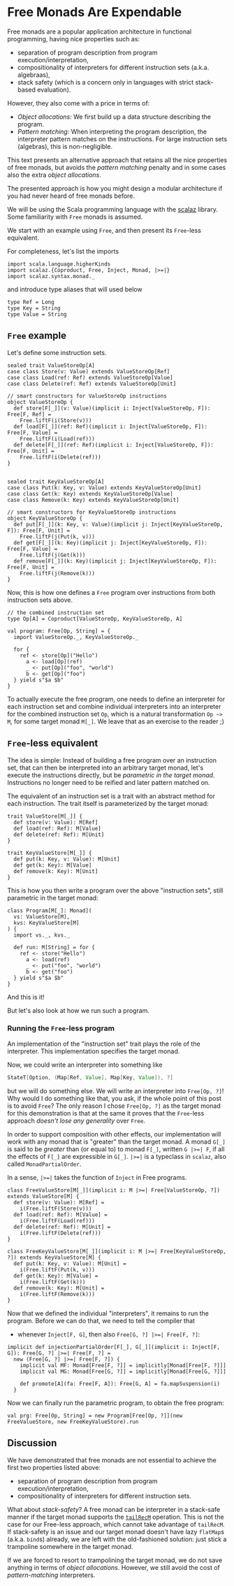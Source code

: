 # Free Monads Are Expendable

Free monads are a popular application architecture in functional programming, having nice properties such as:

 - separation of program description from program execution/interpretation,
 - compositionality of interpreters for different instruction sets (a.k.a. algebraas),
 - stack safety (which is a concern only in languages with strict stack-based evaluation).

However, they also come with a price in terms of:
 - _Object allocations:_ We first build up a data structure describing the program.
 - _Pattern matching:_ When interpreting the program description, the interpreter pattern matches on the instructions. For large instruction sets (algebras), this is non-negligible.

This text presents an alternative approach that retains all the nice properties of free monads, but avoids the _pattern matching_ penalty and in some cases also the extra _object allocations_.

The presented approach is how you might design a modular architecture if you had never heard of free monads before.

We will be using the Scala programming language with the [scalaz](https://github.com/scalaz/scalaz) library. Some familiarity with `Free` monads is assumed.

We start with an example using `Free`, and then present its `Free`-less equivalent. 

For completeness, let's list the imports

```tut:silent
import scala.language.higherKinds
import scalaz.{Coproduct, Free, Inject, Monad, |>=|}
import scalaz.syntax.monad._
```

and introduce type aliases that will used below

```tut:silent
type Ref = Long
type Key = String
type Value = String
```


## `Free` example

Let's define some instruction sets.

```tut:silent
sealed trait ValueStoreOp[A]
case class Store(v: Value) extends ValueStoreOp[Ref]
case class Load(ref: Ref) extends ValueStoreOp[Value]
case class Delete(ref: Ref) extends ValueStoreOp[Unit]

// smart constructors for ValueStoreOp instructions
object ValueStoreOp {
  def store[F[_]](v: Value)(implicit i: Inject[ValueStoreOp, F]): Free[F, Ref] =
    Free.liftF(i(Store(v)))
  def load[F[_]](ref: Ref)(implicit i: Inject[ValueStoreOp, F]): Free[F, Value] =
    Free.liftF(i(Load(ref)))
  def delete[F[_]](ref: Ref)(implicit i: Inject[ValueStoreOp, F]): Free[F, Unit] =
    Free.liftF(i(Delete(ref)))
}


sealed trait KeyValueStoreOp[A]
case class Put(k: Key, v: Value) extends KeyValueStoreOp[Unit]
case class Get(k: Key) extends KeyValueStoreOp[Value]
case class Remove(k: Key) extends KeyValueStoreOp[Unit]

// smart constructors for KeyValueStoreOp instructions
object KeyValueStoreOp {
  def put[F[_]](k: Key, v: Value)(implicit j: Inject[KeyValueStoreOp, F]): Free[F, Unit] =
    Free.liftF(j(Put(k, v)))
  def get[F[_]](k: Key)(implicit j: Inject[KeyValueStoreOp, F]): Free[F, Value] =
    Free.liftF(j(Get(k)))
  def remove[F[_]](k: Key)(implicit j: Inject[KeyValueStoreOp, F]): Free[F, Unit] =
    Free.liftF(j(Remove(k)))
}
```

Now, this is how one defines a `Free` program over instructions from both instruction sets above.

```tut:silent
// the combined instruction set
type Op[A] = Coproduct[ValueStoreOp, KeyValueStoreOp, A]

val program: Free[Op, String] = {
  import ValueStoreOp._, KeyValueStoreOp._

  for {
    ref <- store[Op]("Hello")
      a <- load[Op](ref)
      _ <- put[Op]("foo", "world")
      b <- get[Op]("foo")
  } yield s"$a $b"
}
```

To actually execute the free program, one needs to define an interpreter for each instruction set and combine individual interpreters into an interpreter for the combined instruction set `Op`, which is a natural transformation `Op ~> M`, for some target monad `M[_]`. We leave that as an exercise to the reader ;)


## `Free`-less equivalent

The idea is simple: Instead of building a free program over an instruction set, that can then be interpreted into an arbitrary target monad, let's execute the instructions directly, but be _parametric in the target monad_. Instructions no longer need to be reified and later pattern matched on.

The equivalent of an instruction set is a trait with an abstract method for each instruction. The trait itself is parameterized by the target monad:

```tut:silent
trait ValueStore[M[_]] {
  def store(v: Value): M[Ref]
  def load(ref: Ref): M[Value]
  def delete(ref: Ref): M[Unit]
}

trait KeyValueStore[M[_]] {
  def put(k: Key, v: Value): M[Unit]
  def get(k: Key): M[Value]
  def remove(k: Key): M[Unit]
}
```

This is how you then write a program over the above "instruction sets", still parametric in the target monad:

```tut:silent
class Program[M[_]: Monad](
  vs: ValueStore[M],
  kvs: KeyValueStore[M]
) {
  import vs._, kvs._

  def run: M[String] = for {
    ref <- store("Hello")
      a <- load(ref)
      _ <- put("foo", "world")
      b <- get("foo")
  } yield s"$a $b"
}
```

And this is it!

But let's also look at how we run such a program.


### Running the `Free`-less program

An implementation of the "instruction set" trait plays the role of the interpreter. This implementation specifies the target monad.

Now, we could write an interpreter into something like

```scala
StateT[Option, (Map[Ref, Value], Map[Key, Value]), ?]
```

but we will do something else. We will write an interpreter into `Free[Op, ?]`! Why would I do something like that, you ask, if the whole point of this post is to avoid `Free`? The only reason I chose `Free[Op, ?]` as the target monad for this demonstration is that at the same it proves that the `Free`-less approach _doesn't lose any generality_ over `Free`.

In order to support composition with other effects, our implementation will work with any monad that is "greater" than the target monad. A monad `G[_]` is said to be _greater_ than (or equal to) to monad `F[_]`, written `G |>=| F`, if all the effects of `F[_]` are expressible in `G[_]`. `|>=|` is a typeclass in `scalaz`, also called `MonadPartialOrder`.

In a sense, `|>=|` takes the function of `Inject` in Free programs.

```tut:silent
class FreeValueStore[M[_]](implicit i: M |>=| Free[ValueStoreOp, ?]) extends ValueStore[M] {
  def store(v: Value): M[Ref] =
    i(Free.liftF(Store(v)))
  def load(ref: Ref): M[Value] =
    i(Free.liftF(Load(ref)))
  def delete(ref: Ref): M[Unit] =
    i(Free.liftF(Delete(ref)))
}

class FreeKeyValueStore[M[_]](implicit i: M |>=| Free[KeyValueStoreOp, ?]) extends KeyValueStore[M] {
  def put(k: Key, v: Value): M[Unit] =
    i(Free.liftF(Put(k, v)))
  def get(k: Key): M[Value] =
    i(Free.liftF(Get(k)))
  def remove(k: Key): M[Unit] =
    i(Free.liftF(Remove(k)))
}
```

Now that we defined the individual "interpreters", it remains to run the program. Before we can do that, we need to tell the compiler that
 - whenever `Inject[F, G]`, then also `Free[G, ?] |>=| Free[F, ?]`:

```tut:silent
implicit def injectionPartialOrder[F[_], G[_]](implicit i: Inject[F, G]): Free[G, ?] |>=| Free[F, ?] =
  new (Free[G, ?] |>=| Free[F, ?]) {
    implicit val MF: Monad[Free[F, ?]] = implicitly[Monad[Free[F, ?]]]
    implicit val MG: Monad[Free[G, ?]] = implicitly[Monad[Free[G, ?]]]

    def promote[A](fa: Free[F, A]): Free[G, A] = fa.mapSuspension(i)
  }
```

Now we can finally run the parametric program, to obtain the free program:

```tut
val prg: Free[Op, String] = new Program[Free[Op, ?]](new FreeValueStore, new FreeKeyValueStore).run
```


## Discussion

We have demonstrated that free monads are not essential to achieve the first two properties listed above:
 - separation of program description from program execution/interpretation,
 - compositionality of interpreters for different instruction sets.

What about _stack-safety_? A free monad can be interpreter in a stack-safe manner if the target monad supports the [`tailRecM`](http://functorial.com/stack-safety-for-free/index.pdf) operation. This is not the case for our Free-less approach, which cannot take advantage of `tailRecM`. If stack-safety is an issue and our target monad doesn't have lazy `flatMap`s (a.k.a. `bind`s) already, we are left with the old-fashioned solution: just stick a trampoline somewhere in the target monad.

If we are forced to resort to trampolining the target monad, we do not save anything in terms of _object allocations_. However, we still avoid the cost of _pattern-matching_ interpreters.
